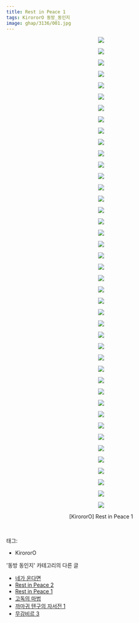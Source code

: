 ```yaml
---
title: Rest in Peace 1
tags: KirororO 동방_동인지
image: ghap/3136/001.jpg
---
```

<div class="article">
<p style="text-align: center; clear: none; float: none;"><img src="{{ site.nasurl }}/ghap/3136/001.jpg"/></p>
<p style="text-align: center; clear: none; float: none;"><img src="{{ site.nasurl }}/ghap/3136/002.jpg"/></p>
<p style="text-align: center; clear: none; float: none;"><img src="{{ site.nasurl }}/ghap/3136/003.jpg"/></p>
<p style="text-align: center; clear: none; float: none;"><img src="{{ site.nasurl }}/ghap/3136/004.jpg"/></p>
<p style="text-align: center; clear: none; float: none;"><img src="{{ site.nasurl }}/ghap/3136/005.jpg"/></p>
<p style="text-align: center; clear: none; float: none;"><img src="{{ site.nasurl }}/ghap/3136/006.jpg"/></p>
<p style="text-align: center; clear: none; float: none;"><img src="{{ site.nasurl }}/ghap/3136/007.jpg"/></p>
<p style="text-align: center; clear: none; float: none;"><img src="{{ site.nasurl }}/ghap/3136/008.jpg"/></p>
<p style="text-align: center; clear: none; float: none;"><img src="{{ site.nasurl }}/ghap/3136/009.jpg"/></p>
<p style="text-align: center; clear: none; float: none;"><img src="{{ site.nasurl }}/ghap/3136/010.jpg"/></p>
<p style="text-align: center; clear: none; float: none;"><img src="{{ site.nasurl }}/ghap/3136/011.jpg"/></p>
<p style="text-align: center; clear: none; float: none;"><img src="{{ site.nasurl }}/ghap/3136/012.jpg"/></p>
<p style="text-align: center; clear: none; float: none;"><img src="{{ site.nasurl }}/ghap/3136/013.jpg"/></p>
<p style="text-align: center; clear: none; float: none;"><img src="{{ site.nasurl }}/ghap/3136/014.jpg"/></p>
<p style="text-align: center; clear: none; float: none;"><img src="{{ site.nasurl }}/ghap/3136/015.jpg"/></p>
<p style="text-align: center; clear: none; float: none;"><img src="{{ site.nasurl }}/ghap/3136/016.jpg"/></p>
<p style="text-align: center; clear: none; float: none;"><img src="{{ site.nasurl }}/ghap/3136/017.jpg"/></p>
<p style="text-align: center; clear: none; float: none;"><img src="{{ site.nasurl }}/ghap/3136/018.jpg"/></p>
<p style="text-align: center; clear: none; float: none;"><img src="{{ site.nasurl }}/ghap/3136/019.jpg"/></p>
<p style="text-align: center; clear: none; float: none;"><img src="{{ site.nasurl }}/ghap/3136/020.jpg"/></p>
<p style="text-align: center; clear: none; float: none;"><img src="{{ site.nasurl }}/ghap/3136/021.jpg"/></p>
<p style="text-align: center; clear: none; float: none;"><img src="{{ site.nasurl }}/ghap/3136/022.jpg"/></p>
<p style="text-align: center; clear: none; float: none;"><img src="{{ site.nasurl }}/ghap/3136/023.jpg"/></p>
<p style="text-align: center; clear: none; float: none;"><img src="{{ site.nasurl }}/ghap/3136/024.jpg"/></p>
<p style="text-align: center; clear: none; float: none;"><img src="{{ site.nasurl }}/ghap/3136/025.jpg"/></p>
<p style="text-align: center; clear: none; float: none;"><img src="{{ site.nasurl }}/ghap/3136/026.jpg"/></p>
<p style="text-align: center; clear: none; float: none;"><img src="{{ site.nasurl }}/ghap/3136/027.jpg"/></p>
<p style="text-align: center; clear: none; float: none;"><img src="{{ site.nasurl }}/ghap/3136/028.jpg"/></p>
<p style="text-align: center; clear: none; float: none;"><img src="{{ site.nasurl }}/ghap/3136/029.jpg"/></p>
<p style="text-align: center; clear: none; float: none;"><img src="{{ site.nasurl }}/ghap/3136/030.jpg"/></p>
<p style="text-align: center; clear: none; float: none;"><img src="{{ site.nasurl }}/ghap/3136/031.jpg"/></p>
<p style="text-align: center; clear: none; float: none;"><img src="{{ site.nasurl }}/ghap/3136/032.jpg"/></p>
<p style="text-align: center; clear: none; float: none;"><img src="{{ site.nasurl }}/ghap/3136/033.jpg"/></p>
<p style="text-align: center; clear: none; float: none;"><img src="{{ site.nasurl }}/ghap/3136/034.jpg"/></p>
<p style="text-align: center; clear: none; float: none;"><img src="{{ site.nasurl }}/ghap/3136/035.jpg"/></p>
<p style="text-align: center; clear: none; float: none;"><img src="{{ site.nasurl }}/ghap/3136/036.jpg"/></p>
<p style="text-align: center; clear: none; float: none;"><img src="{{ site.nasurl }}/ghap/3136/037.jpg"/></p>
<p style="text-align: center; clear: none; float: none;"><img src="{{ site.nasurl }}/ghap/3136/038.jpg"/></p>
<p style="text-align: center; clear: none; float: none;"><img src="{{ site.nasurl }}/ghap/3136/039.jpg"/></p>
<p style="text-align: center; clear: none; float: none;"><img src="{{ site.nasurl }}/ghap/3136/040.jpg"/></p>
<p style="text-align: center; clear: none; float: none;"><img src="{{ site.nasurl }}/ghap/3136/041.jpg"/></p>
<p style="text-align: center; clear: none; float: none;"><img src="{{ site.nasurl }}/ghap/3136/042.jpg"/></p>
<p style="text-align: center; clear: none; float: none;">[KirororO] Rest in Peace 1</p>
<p><br/></p>
</div><div class="tagTrail">
<p>태그: </p>
<ul>
<li>KirororO</li>
</ul>
</div><div class="another">
<p>'동방 동인지' 카테고리의 다른 글</p>
<ul>
<li><a href="/2017-02-04-ghap_3138">네가 온다면</a></li>
<li><a href="/2017-02-04-ghap_3137">Rest in Peace 2</a></li>
<li><a href="/2017-02-04-ghap_3136">Rest in Peace 1</a></li>
<li><a href="/2017-02-03-ghap_3134">고독의 마법</a></li>
<li><a href="/2017-02-03-ghap_3133">까마귀 텐구의 자서전 1</a></li>
<li><a href="/2017-02-03-ghap_3132">무감비르 3</a></li>
</ul>
</div><div class="cb_module cb_fluid">
<div class="cb_wrt cb_profile">
</div><!-- commentList close -->
</div>